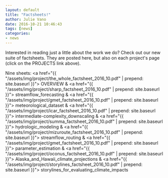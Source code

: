 ```yaml
---
layout: default
title: "Factsheets!"
author: Julie Vano
date: 2016-10-21 10:46:43
tags: [news]
categories:
- news
---
```



Interested in reading just a little about the work we do?  Check out our new suite of factsheets. They are posted here, but also on each project's page (click on the PROJECTS link above). 

Nine sheets:
<a href="{{ "/assets/img/project/the_whole_factsheet_2016_10.pdf" | prepend: site.baseurl }}">  OVERVIEW </a> 
& <a href="{{ "/assets/img/project/sharp_factsheet_2016_10.pdf" | prepend: site.baseurl }}">  streamflow_forecasting </a>
& <a href="{{ "/assets/img/project/gmet_factsheet_2016_10.pdf" | prepend: site.baseurl }}">  meteorological_dataset </a>
& <a href="{{ "/assets/img/project/icar_factsheet_2016_10.pdf" | prepend: site.baseurl }}">  intermediate-complexity_downscaling </a> 
& <a href="{{ "/assets/img/project/summa_factsheet_2016_10.pdf" | prepend: site.baseurl }}">  hydrologic_modeling </a>
& <a href="{{ "/assets/img/project/mizuroute_factsheet_2016_10.pdf" | prepend: site.baseurl }}">  streamflow_routing </a>
& <a href="{{ "/assets/img/project/gmet_factsheet_2016_10.pdf" | prepend: site.baseurl }}">  parameter_estimation </a>
& <a href="{{ "/assets/img/project/oconus_factsheet_2016_10.pdf" | prepend: site.baseurl }}">  Alaska_and_Hawaii_climate_projections </a>
& <a href="{{ "/assets/img/project/storylines_factsheet_2016_10.pdf" | prepend: site.baseurl }}">  storylines_for_evaluating_climate_impacts </a>
